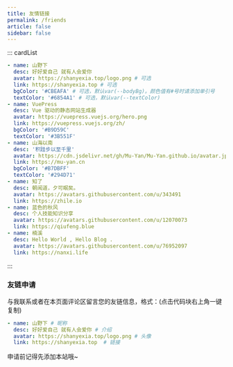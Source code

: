 ```yaml
---
title: 友情链接
permalink: /friends
article: false
sidebar: false
---
```


<!--
普通卡片列表容器，可用于友情链接、项目推荐、古诗词展示等。
cardList 后面可跟随一个数字表示每行最多显示多少个，选值范围1~4，默认3。在小屏时会根据屏幕宽度减少每行显示数量。
-->
::: cardList

```yaml
- name: 山野下
  desc: 好好爱自己 就有人会爱你
  avatar: https://shanyexia.top/logo.png # 可选
  link: https://shanyexia.top # 可选
  bgColor: '#CBEAFA' # 可选，默认var(--bodyBg)。颜色值有#号时请添加单引号
  textColor: '#6854A1' # 可选，默认var(--textColor)
- name: VuePress
  desc: Vue 驱动的静态网站生成器
  avatar: https://vuepress.vuejs.org/hero.png
  link: https://vuepress.vuejs.org/zh/
  bgColor: '#B9D59C'
  textColor: '#3B551F'
- name: 山海以南
  desc: '积跬步以至千里'
  avatar: https://cdn.jsdelivr.net/gh/Mu-Yan/Mu-Yan.github.io/avatar.jpg
  link: https://mu-yan.cn
  bgColor: '#B7DBFF'
  textColor: '#294D71'
- name: 知了
  desc: 朝闻道，夕可眠矣。
  avatar: https://avatars.githubusercontent.com/u/343491
  link: https://zhile.io
- name: 蓝色的秋风
  desc: 个人技能知识分享
  avatar: https://avatars.githubusercontent.com/u/12070073
  link: https://qiufeng.blue
- name: 楠溪
  desc: Hello World , Hello Blog .
  avatar: https://avatars.githubusercontent.com/u/76952097
  link: https://nanxi.life
```
:::


### 友链申请

与我联系或者在本页面评论区留言您的友链信息，格式：(点击代码块右上角一键复制)


```yaml
- name: 山野下 # 昵称
  desc: 好好爱自己 就有人会爱你 # 介绍
  avatar: https://shanyexia.top/logo.png # 头像
  link: https://shanyexia.top  # 链接
```

申请前记得先添加本站哦~